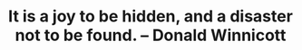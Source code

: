 ---
title: It is a joy to be hidden, and a disaster not to be found. – Donald Winnicott
tags: human
---